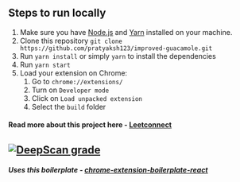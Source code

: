 ## Steps to run locally

1. Make sure you have [Node.js](https://nodejs.org/en/download/) and [Yarn](https://yarnpkg.com/) installed on your machine.
1. Clone this repository `git clone https://github.com/pratyaksh123/improved-guacamole.git`
1. Run `yarn install` or simply `yarn` to install the dependencies
1. Run `yarn start`
1. Load your extension on Chrome:
   1. Go to `chrome://extensions/`
   1. Turn on `Developer mode`
   1. Click on `Load unpacked extension`
   1. Select the `build` folder



#### Read more about this project here - [Leetconnect](https://www.notion.so/LeetConnect-0e6944e1d1c84dd2872f1b43b86b3050)
[![DeepScan grade](https://deepscan.io/api/teams/14723/projects/17803/branches/420995/badge/grade.svg)](https://deepscan.io/dashboard#view=project&tid=14723&pid=17803&bid=420995)
---
##### Uses this boilerplate - [chrome-extension-boilerplate-react](https://github.com/lxieyang/chrome-extension-boilerplate-react)
